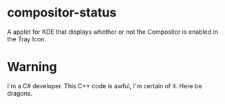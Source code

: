 # compositor-status
 A applet for KDE that displays whether or not the Compositor is enabled in the Tray Icon.

# Warning
 I'm a C# developer. This C++ code is awful, I'm certain of it. Here be dragons.